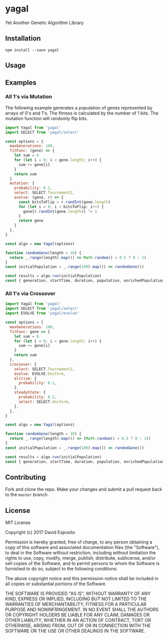 # yagal

Yet Another Genetic Algorithm Library

## Installation

`npm install --save yagal`

## Usage

## Examples

### All 1's via Mutation

The following example generates a population of genes represented by arrays of 0's and 1's. The
fitness is calculated by the number of 1 bits. The mutation function will randomly flip bits.

```javascript
import Yagal from 'yagal'
import SELECT from 'yagal/select'

const options = {
  maxGenerations: 100,
  fitFunc: (gene) => {
    let sum = 0
    for (let i = 0; i < gene.length; i++) {
      sum += gene[i]
    }
    return sum
  }
  mutation: {
    probability: 0.1,
    select: SELECT.Tournament2,
    evolve: (gene, r) => {
      const bitsToFlip = r.randInt(gene.length)
      for (let i = 0; i < bitsToFlip; i++) {
        gene[r.randInt(gene.length)] ^= 1
      }
      return gene
    }
  },
}

const algo = new Yagal(options)

function randomGene(length = 10) {
  return _.range(length).map(() => Math.random() < 0.5 ? 0 : 1)
}
const initialPopulation = _.range(100).map(() => randomGene())

const results = algo.run(initialPopulation)
const { generation, startTime, duration, population, enrichedPopulation } = results
```

### All 1's via Crossover

```javascript
import Yagal from 'yagal'
import SELECT from 'yagal/select'
import EVOLVE from 'yagal/evolve'

const options = {
  maxGenerations: 100,
  fitFunc: gene => {
    let sum = 0
    for (let i = 0; i < gene.length; i++) {
      sum += gene[i]
    }
    return sum
  },
  crossover: {
    select: SELECT.Tournament2,
    evolve: EVOLVE.Uniform,
    elitism: {
      probability: 0.1,
    },
    steadyState: {
      probability: 0.2,
      select: SELECT.Uniform,
    },
  },
}

const algo = new Yagal(options)

function randomGene(length = 10) {
  return _.range(length).map(() => (Math.random() < 0.5 ? 0 : 1))
}
const initialPopulation = _.range(100).map(() => randomGene())

const results = algo.run(initialPopulation)
const { generation, startTime, duration, population, enrichedPopulation } = results
```

## Contributing

Fork and clone the repo. Make your changes and submit a pull request back to the `master` branch.

## License

MIT License

Copyright (c) 2017 David Esposito

Permission is hereby granted, free of charge, to any person obtaining a copy
of this software and associated documentation files (the "Software"), to deal
in the Software without restriction, including without limitation the rights
to use, copy, modify, merge, publish, distribute, sublicense, and/or sell
copies of the Software, and to permit persons to whom the Software is
furnished to do so, subject to the following conditions:

The above copyright notice and this permission notice shall be included in all
copies or substantial portions of the Software.

THE SOFTWARE IS PROVIDED "AS IS", WITHOUT WARRANTY OF ANY KIND, EXPRESS OR
IMPLIED, INCLUDING BUT NOT LIMITED TO THE WARRANTIES OF MERCHANTABILITY,
FITNESS FOR A PARTICULAR PURPOSE AND NONINFRINGEMENT. IN NO EVENT SHALL THE
AUTHORS OR COPYRIGHT HOLDERS BE LIABLE FOR ANY CLAIM, DAMAGES OR OTHER
LIABILITY, WHETHER IN AN ACTION OF CONTRACT, TORT OR OTHERWISE, ARISING FROM,
OUT OF OR IN CONNECTION WITH THE SOFTWARE OR THE USE OR OTHER DEALINGS IN THE
SOFTWARE.
